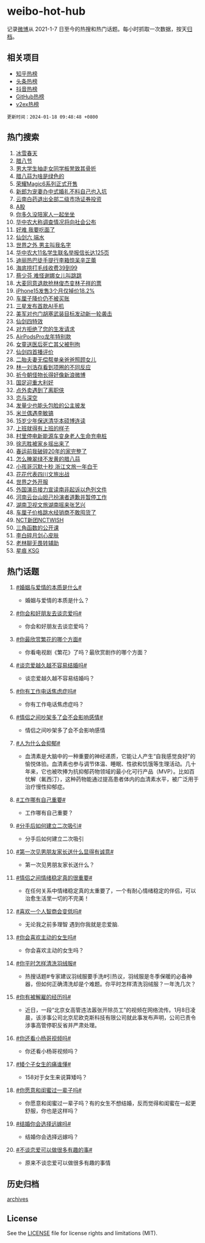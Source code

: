 # weibo-hot-hub

记录[微博](https://www.weibo.com)从 2021-1-7 日至今的热搜和热门话题。每小时抓取一次数据，按天[归档](archives)。

## 相关项目

- [知乎热榜](https://github.com/lonnyzhang423/zhihu-hot-hub)
- [头条热榜](https://github.com/lonnyzhang423/toutiao-hot-hub)
- [抖音热榜](https://github.com/lonnyzhang423/douyin-hot-hub)
- [GitHub热榜](https://github.com/lonnyzhang423/github-hot-hub)
- [v2ex热榜](https://github.com/lonnyzhang423/v2ex-hot-hub)


`更新时间：2024-01-18 09:48:48 +0800`

## 热门搜索

1. [冰雪春天](https://m.weibo.cn/search?containerid=100103type%3D1%26t%3D10%26q%3D%23%E5%86%B0%E9%9B%AA%E6%98%A5%E5%A4%A9%23&stream_entry_id=51&isnewpage=1&extparam=seat%3D1%26stream_entry_id%3D51%26c_type%3D51%26q%3D%2523%25E5%2586%25B0%25E9%259B%25AA%25E6%2598%25A5%25E5%25A4%25A9%2523%26dgr%3D0%26cate%3D10103%26filter_type%3Drealtimehot%26pos%3D0%26display_time%3D1705542527%26pre_seqid%3D1705542527051016537232)
1. [腊八节](https://m.weibo.cn/search?containerid=100103type%3D1%26t%3D10%26q%3D%23%E8%85%8A%E5%85%AB%E8%8A%82%23&stream_entry_id=31&isnewpage=1&extparam=seat%3D1%26stream_entry_id%3D31%26realpos%3D1%26flag%3D16%26dgr%3D0%26cate%3D5001%26pos%3D0%26c_type%3D31%26q%3D%2523%25E8%2585%258A%25E5%2585%25AB%25E8%258A%2582%2523%26filter_type%3Drealtimehot%26band_rank%3D1%26lcate%3D5001%26display_time%3D1705542527%26pre_seqid%3D1705542527051016537232)
1. [男大学生抽走女同学板凳致其骨折](https://m.weibo.cn/search?containerid=100103type%3D1%26t%3D10%26q%3D%23%E7%94%B7%E5%A4%A7%E5%AD%A6%E7%94%9F%E6%8A%BD%E8%B5%B0%E5%A5%B3%E5%90%8C%E5%AD%A6%E6%9D%BF%E5%87%B3%E8%87%B4%E5%85%B6%E9%AA%A8%E6%8A%98%23&stream_entry_id=31&isnewpage=1&extparam=seat%3D1%26stream_entry_id%3D31%26realpos%3D2%26flag%3D0%26dgr%3D0%26cate%3D5001%26pos%3D1%26c_type%3D31%26q%3D%2523%25E7%2594%25B7%25E5%25A4%25A7%25E5%25AD%25A6%25E7%2594%259F%25E6%258A%25BD%25E8%25B5%25B0%25E5%25A5%25B3%25E5%2590%258C%25E5%25AD%25A6%25E6%259D%25BF%25E5%2587%25B3%25E8%2587%25B4%25E5%2585%25B6%25E9%25AA%25A8%25E6%258A%2598%2523%26filter_type%3Drealtimehot%26band_rank%3D2%26lcate%3D5001%26display_time%3D1705542527%26pre_seqid%3D1705542527051016537232)
1. [腊八蒜为啥是绿色的](https://m.weibo.cn/search?containerid=100103type%3D1%26t%3D10%26q%3D%23%E8%85%8A%E5%85%AB%E8%92%9C%E4%B8%BA%E5%95%A5%E6%98%AF%E7%BB%BF%E8%89%B2%E7%9A%84%23&stream_entry_id=31&isnewpage=1&extparam=seat%3D1%26stream_entry_id%3D31%26realpos%3D3%26flag%3D0%26dgr%3D0%26cate%3D5001%26pos%3D2%26c_type%3D31%26q%3D%2523%25E8%2585%258A%25E5%2585%25AB%25E8%2592%259C%25E4%25B8%25BA%25E5%2595%25A5%25E6%2598%25AF%25E7%25BB%25BF%25E8%2589%25B2%25E7%259A%2584%2523%26filter_type%3Drealtimehot%26band_rank%3D3%26lcate%3D5001%26display_time%3D1705542527%26pre_seqid%3D1705542527051016537232)
1. [荣耀Magic6系列正式开售](https://m.weibo.cn/search?containerid=100103type%3D1%26t%3D10%26q%3D%23%E8%8D%A3%E8%80%80Magic6%E7%B3%BB%E5%88%97%E6%AD%A3%E5%BC%8F%E5%BC%80%E5%94%AE%23&stream_entry_id=31&isnewpage=1&extparam=seat%3D1%26stream_entry_id%3D31%26c_type%3D31%26q%3D%2523%25E8%258D%25A3%25E8%2580%2580Magic6%25E7%25B3%25BB%25E5%2588%2597%25E6%25AD%25A3%25E5%25BC%258F%25E5%25BC%2580%25E5%2594%25AE%2523%26dgr%3D0%26cate%3D5001%26pos%3D3%26topic_ad%3D1%26adid%3D219125%26filter_type%3Drealtimehot%26lcate%3D5001%26is_ad_pos%3D1%26band_rank%3D4%26display_time%3D1705542527%26pre_seqid%3D1705542527051016537232)
1. [新郎为宠妻办中式婚礼不料自己也入坑](https://m.weibo.cn/search?containerid=100103type%3D1%26t%3D10%26q%3D%23%E6%96%B0%E9%83%8E%E4%B8%BA%E5%AE%A0%E5%A6%BB%E5%8A%9E%E4%B8%AD%E5%BC%8F%E5%A9%9A%E7%A4%BC%E4%B8%8D%E6%96%99%E8%87%AA%E5%B7%B1%E4%B9%9F%E5%85%A5%E5%9D%91%23&stream_entry_id=31&isnewpage=1&extparam=seat%3D1%26stream_entry_id%3D31%26realpos%3D4%26flag%3D32768%26dgr%3D0%26cate%3D5001%26pos%3D4%26c_type%3D31%26q%3D%2523%25E6%2596%25B0%25E9%2583%258E%25E4%25B8%25BA%25E5%25AE%25A0%25E5%25A6%25BB%25E5%258A%259E%25E4%25B8%25AD%25E5%25BC%258F%25E5%25A9%259A%25E7%25A4%25BC%25E4%25B8%258D%25E6%2596%2599%25E8%2587%25AA%25E5%25B7%25B1%25E4%25B9%259F%25E5%2585%25A5%25E5%259D%2591%2523%26filter_type%3Drealtimehot%26band_rank%3D4%26lcate%3D5001%26display_time%3D1705542527%26pre_seqid%3D1705542527051016537232)
1. [云南白药退出全部二级市场证券投资](https://m.weibo.cn/search?containerid=100103type%3D1%26t%3D10%26q%3D%23%E4%BA%91%E5%8D%97%E7%99%BD%E8%8D%AF%E9%80%80%E5%87%BA%E5%85%A8%E9%83%A8%E4%BA%8C%E7%BA%A7%E5%B8%82%E5%9C%BA%E8%AF%81%E5%88%B8%E6%8A%95%E8%B5%84%23&stream_entry_id=31&isnewpage=1&extparam=seat%3D1%26stream_entry_id%3D31%26realpos%3D5%26flag%3D2%26dgr%3D0%26cate%3D5001%26pos%3D5%26c_type%3D31%26q%3D%2523%25E4%25BA%2591%25E5%258D%2597%25E7%2599%25BD%25E8%258D%25AF%25E9%2580%2580%25E5%2587%25BA%25E5%2585%25A8%25E9%2583%25A8%25E4%25BA%258C%25E7%25BA%25A7%25E5%25B8%2582%25E5%259C%25BA%25E8%25AF%2581%25E5%2588%25B8%25E6%258A%2595%25E8%25B5%2584%2523%26filter_type%3Drealtimehot%26band_rank%3D5%26lcate%3D5001%26display_time%3D1705542527%26pre_seqid%3D1705542527051016537232)
1. [A股](https://m.weibo.cn/search?containerid=100103type%3D1%26t%3D10%26q%3DA%E8%82%A1&stream_entry_id=31&isnewpage=1&extparam=seat%3D1%26stream_entry_id%3D31%26realpos%3D6%26flag%3D1%26dgr%3D0%26cate%3D5001%26pos%3D6%26c_type%3D31%26q%3DA%25E8%2582%25A1%26filter_type%3Drealtimehot%26band_rank%3D6%26lcate%3D5001%26display_time%3D1705542527%26pre_seqid%3D1705542527051016537232)
1. [你多久没陪家人一起坐坐](https://m.weibo.cn/search?containerid=100103type%3D1%26t%3D10%26q%3D%23%E4%BD%A0%E5%A4%9A%E4%B9%85%E6%B2%A1%E9%99%AA%E5%AE%B6%E4%BA%BA%E4%B8%80%E8%B5%B7%E5%9D%90%E5%9D%90%23&stream_entry_id=31&isnewpage=1&extparam=seat%3D1%26stream_entry_id%3D31%26c_type%3D31%26q%3D%2523%25E4%25BD%25A0%25E5%25A4%259A%25E4%25B9%2585%25E6%25B2%25A1%25E9%2599%25AA%25E5%25AE%25B6%25E4%25BA%25BA%25E4%25B8%2580%25E8%25B5%25B7%25E5%259D%2590%25E5%259D%2590%2523%26dgr%3D0%26cate%3D5001%26pos%3D7%26topic_ad%3D1%26adid%3D219196%26filter_type%3Drealtimehot%26lcate%3D5001%26is_ad_pos%3D1%26band_rank%3D7%26display_time%3D1705542527%26pre_seqid%3D1705542527051016537232)
1. [华中农大称调查情况将向社会公布](https://m.weibo.cn/search?containerid=100103type%3D1%26t%3D10%26q%3D%23%E5%8D%8E%E4%B8%AD%E5%86%9C%E5%A4%A7%E7%A7%B0%E8%B0%83%E6%9F%A5%E6%83%85%E5%86%B5%E5%B0%86%E5%90%91%E7%A4%BE%E4%BC%9A%E5%85%AC%E5%B8%83%23&stream_entry_id=31&isnewpage=1&extparam=seat%3D1%26stream_entry_id%3D31%26realpos%3D7%26flag%3D1%26dgr%3D0%26cate%3D5001%26pos%3D8%26c_type%3D31%26q%3D%2523%25E5%258D%258E%25E4%25B8%25AD%25E5%2586%259C%25E5%25A4%25A7%25E7%25A7%25B0%25E8%25B0%2583%25E6%259F%25A5%25E6%2583%2585%25E5%2586%25B5%25E5%25B0%2586%25E5%2590%2591%25E7%25A4%25BE%25E4%25BC%259A%25E5%2585%25AC%25E5%25B8%2583%2523%26filter_type%3Drealtimehot%26band_rank%3D7%26lcate%3D5001%26display_time%3D1705542527%26pre_seqid%3D1705542527051016537232)
1. [好难 我要吃面了](https://m.weibo.cn/search?containerid=100103type%3D1%26t%3D10%26q%3D%E5%A5%BD%E9%9A%BE+%E6%88%91%E8%A6%81%E5%90%83%E9%9D%A2%E4%BA%86&stream_entry_id=31&isnewpage=1&extparam=seat%3D1%26stream_entry_id%3D31%26realpos%3D8%26flag%3D0%26dgr%3D0%26cate%3D5001%26pos%3D9%26c_type%3D31%26q%3D%25E5%25A5%25BD%25E9%259A%25BE%2520%25E6%2588%2591%25E8%25A6%2581%25E5%2590%2583%25E9%259D%25A2%25E4%25BA%2586%26filter_type%3Drealtimehot%26band_rank%3D8%26lcate%3D5001%26display_time%3D1705542527%26pre_seqid%3D1705542527051016537232)
1. [仙剑六 端水](https://m.weibo.cn/search?containerid=100103type%3D1%26t%3D10%26q%3D%E4%BB%99%E5%89%91%E5%85%AD+%E7%AB%AF%E6%B0%B4&stream_entry_id=31&isnewpage=1&extparam=seat%3D1%26stream_entry_id%3D31%26realpos%3D9%26flag%3D1%26dgr%3D0%26cate%3D5001%26pos%3D10%26c_type%3D31%26q%3D%25E4%25BB%2599%25E5%2589%2591%25E5%2585%25AD%2520%25E7%25AB%25AF%25E6%25B0%25B4%26filter_type%3Drealtimehot%26band_rank%3D9%26lcate%3D5001%26display_time%3D1705542527%26pre_seqid%3D1705542527051016537232)
1. [世界之外 男主叫我名字](https://m.weibo.cn/search?containerid=100103type%3D1%26t%3D10%26q%3D%E4%B8%96%E7%95%8C%E4%B9%8B%E5%A4%96+%E7%94%B7%E4%B8%BB%E5%8F%AB%E6%88%91%E5%90%8D%E5%AD%97&stream_entry_id=31&isnewpage=1&extparam=seat%3D1%26stream_entry_id%3D31%26realpos%3D10%26flag%3D1%26dgr%3D0%26cate%3D5001%26pos%3D11%26c_type%3D31%26q%3D%25E4%25B8%2596%25E7%2595%258C%25E4%25B9%258B%25E5%25A4%2596%2520%25E7%2594%25B7%25E4%25B8%25BB%25E5%258F%25AB%25E6%2588%2591%25E5%2590%258D%25E5%25AD%2597%26filter_type%3Drealtimehot%26band_rank%3D10%26lcate%3D5001%26display_time%3D1705542527%26pre_seqid%3D1705542527051016537232)
1. [华中农大11名学生联名举报信长达125页](https://m.weibo.cn/search?containerid=100103type%3D1%26t%3D10%26q%3D%23%E5%8D%8E%E4%B8%AD%E5%86%9C%E5%A4%A711%E5%90%8D%E5%AD%A6%E7%94%9F%E8%81%94%E5%90%8D%E4%B8%BE%E6%8A%A5%E4%BF%A1%E9%95%BF%E8%BE%BE125%E9%A1%B5%23&stream_entry_id=31&isnewpage=1&extparam=seat%3D1%26stream_entry_id%3D31%26realpos%3D11%26flag%3D0%26dgr%3D0%26cate%3D5001%26pos%3D12%26c_type%3D31%26q%3D%2523%25E5%258D%258E%25E4%25B8%25AD%25E5%2586%259C%25E5%25A4%25A711%25E5%2590%258D%25E5%25AD%25A6%25E7%2594%259F%25E8%2581%2594%25E5%2590%258D%25E4%25B8%25BE%25E6%258A%25A5%25E4%25BF%25A1%25E9%2595%25BF%25E8%25BE%25BE125%25E9%25A1%25B5%2523%26filter_type%3Drealtimehot%26band_rank%3D11%26lcate%3D5001%26display_time%3D1705542527%26pre_seqid%3D1705542527051016537232)
1. [迪丽热巴徒手提行李箱惊呆辛芷蕾](https://m.weibo.cn/search?containerid=100103type%3D1%26t%3D10%26q%3D%E8%BF%AA%E4%B8%BD%E7%83%AD%E5%B7%B4%E5%BE%92%E6%89%8B%E6%8F%90%E8%A1%8C%E6%9D%8E%E7%AE%B1%E6%83%8A%E5%91%86%E8%BE%9B%E8%8A%B7%E8%95%BE&stream_entry_id=31&isnewpage=1&extparam=seat%3D1%26stream_entry_id%3D31%26realpos%3D12%26flag%3D1%26dgr%3D0%26cate%3D5001%26pos%3D13%26c_type%3D31%26q%3D%25E8%25BF%25AA%25E4%25B8%25BD%25E7%2583%25AD%25E5%25B7%25B4%25E5%25BE%2592%25E6%2589%258B%25E6%258F%2590%25E8%25A1%258C%25E6%259D%258E%25E7%25AE%25B1%25E6%2583%258A%25E5%2591%2586%25E8%25BE%259B%25E8%258A%25B7%25E8%2595%25BE%26filter_type%3Drealtimehot%26band_rank%3D12%26lcate%3D5001%26display_time%3D1705542527%26pre_seqid%3D1705542527051016537232)
1. [海底捞打毛线收费39到99](https://m.weibo.cn/search?containerid=100103type%3D1%26t%3D10%26q%3D%23%E6%B5%B7%E5%BA%95%E6%8D%9E%E6%89%93%E6%AF%9B%E7%BA%BF%E6%94%B6%E8%B4%B939%E5%88%B099%23&stream_entry_id=31&isnewpage=1&extparam=seat%3D1%26stream_entry_id%3D31%26realpos%3D13%26flag%3D0%26dgr%3D0%26cate%3D5001%26pos%3D14%26c_type%3D31%26q%3D%2523%25E6%25B5%25B7%25E5%25BA%2595%25E6%258D%259E%25E6%2589%2593%25E6%25AF%259B%25E7%25BA%25BF%25E6%2594%25B6%25E8%25B4%25B939%25E5%2588%25B099%2523%26filter_type%3Drealtimehot%26band_rank%3D13%26lcate%3D5001%26display_time%3D1705542527%26pre_seqid%3D1705542527051016537232)
1. [蔡少芬 难怪谢娜女儿叫跳跳](https://m.weibo.cn/search?containerid=100103type%3D1%26t%3D10%26q%3D%E8%94%A1%E5%B0%91%E8%8A%AC+%E9%9A%BE%E6%80%AA%E8%B0%A2%E5%A8%9C%E5%A5%B3%E5%84%BF%E5%8F%AB%E8%B7%B3%E8%B7%B3&stream_entry_id=31&isnewpage=1&extparam=seat%3D1%26stream_entry_id%3D31%26realpos%3D14%26flag%3D2%26dgr%3D0%26cate%3D5001%26pos%3D15%26c_type%3D31%26q%3D%25E8%2594%25A1%25E5%25B0%2591%25E8%258A%25AC%2520%25E9%259A%25BE%25E6%2580%25AA%25E8%25B0%25A2%25E5%25A8%259C%25E5%25A5%25B3%25E5%2584%25BF%25E5%258F%25AB%25E8%25B7%25B3%25E8%25B7%25B3%26filter_type%3Drealtimehot%26band_rank%3D14%26lcate%3D5001%26display_time%3D1705542527%26pre_seqid%3D1705542527051016537232)
1. [大麦同意退款抢林俊杰变林子祥的票](https://m.weibo.cn/search?containerid=100103type%3D1%26t%3D10%26q%3D%23%E5%A4%A7%E9%BA%A6%E5%90%8C%E6%84%8F%E9%80%80%E6%AC%BE%E6%8A%A2%E6%9E%97%E4%BF%8A%E6%9D%B0%E5%8F%98%E6%9E%97%E5%AD%90%E7%A5%A5%E7%9A%84%E7%A5%A8%23&stream_entry_id=31&isnewpage=1&extparam=seat%3D1%26stream_entry_id%3D31%26realpos%3D15%26flag%3D0%26dgr%3D0%26cate%3D5001%26pos%3D16%26c_type%3D31%26q%3D%2523%25E5%25A4%25A7%25E9%25BA%25A6%25E5%2590%258C%25E6%2584%258F%25E9%2580%2580%25E6%25AC%25BE%25E6%258A%25A2%25E6%259E%2597%25E4%25BF%258A%25E6%259D%25B0%25E5%258F%2598%25E6%259E%2597%25E5%25AD%2590%25E7%25A5%25A5%25E7%259A%2584%25E7%25A5%25A8%2523%26filter_type%3Drealtimehot%26band_rank%3D15%26lcate%3D5001%26display_time%3D1705542527%26pre_seqid%3D1705542527051016537232)
1. [iPhone15发售3个月仅掉价18.2%](https://m.weibo.cn/search?containerid=100103type%3D1%26t%3D10%26q%3D%23iPhone15%E5%8F%91%E5%94%AE3%E4%B8%AA%E6%9C%88%E4%BB%85%E6%8E%89%E4%BB%B718.2%25%23&stream_entry_id=31&isnewpage=1&extparam=seat%3D1%26stream_entry_id%3D31%26realpos%3D16%26flag%3D0%26dgr%3D0%26cate%3D5001%26pos%3D17%26c_type%3D31%26q%3D%2523iPhone15%25E5%258F%2591%25E5%2594%25AE3%25E4%25B8%25AA%25E6%259C%2588%25E4%25BB%2585%25E6%258E%2589%25E4%25BB%25B718.2%2525%2523%26filter_type%3Drealtimehot%26band_rank%3D16%26lcate%3D5001%26display_time%3D1705542527%26pre_seqid%3D1705542527051016537232)
1. [车厘子降价仍不被买账](https://m.weibo.cn/search?containerid=100103type%3D1%26t%3D10%26q%3D%23%E8%BD%A6%E5%8E%98%E5%AD%90%E9%99%8D%E4%BB%B7%E4%BB%8D%E4%B8%8D%E8%A2%AB%E4%B9%B0%E8%B4%A6%23&stream_entry_id=31&isnewpage=1&extparam=seat%3D1%26stream_entry_id%3D31%26realpos%3D17%26flag%3D0%26dgr%3D0%26cate%3D5001%26pos%3D18%26c_type%3D31%26q%3D%2523%25E8%25BD%25A6%25E5%258E%2598%25E5%25AD%2590%25E9%2599%258D%25E4%25BB%25B7%25E4%25BB%258D%25E4%25B8%258D%25E8%25A2%25AB%25E4%25B9%25B0%25E8%25B4%25A6%2523%26filter_type%3Drealtimehot%26band_rank%3D17%26lcate%3D5001%26display_time%3D1705542527%26pre_seqid%3D1705542527051016537232)
1. [三星发布首款AI手机](https://m.weibo.cn/search?containerid=100103type%3D1%26t%3D10%26q%3D%23%E4%B8%89%E6%98%9F%E5%8F%91%E5%B8%83%E9%A6%96%E6%AC%BEAI%E6%89%8B%E6%9C%BA%23&stream_entry_id=31&isnewpage=1&extparam=seat%3D1%26stream_entry_id%3D31%26realpos%3D18%26flag%3D0%26dgr%3D0%26cate%3D5001%26pos%3D19%26q%3D%2523%25E4%25B8%2589%25E6%2598%259F%25E5%258F%2591%25E5%25B8%2583%25E9%25A6%2596%25E6%25AC%25BEAI%25E6%2589%258B%25E6%259C%25BA%2523%26filter_type%3Drealtimehot%26band_rank%3D18%26adid%3D219163%26lcate%3D5001%26c_type%3D31%26display_time%3D1705542527%26pre_seqid%3D1705542527051016537232)
1. [美军对也门胡塞武装目标发动新一轮袭击](https://m.weibo.cn/search?containerid=100103type%3D1%26t%3D10%26q%3D%23%E7%BE%8E%E5%86%9B%E5%AF%B9%E4%B9%9F%E9%97%A8%E8%83%A1%E5%A1%9E%E6%AD%A6%E8%A3%85%E7%9B%AE%E6%A0%87%E5%8F%91%E5%8A%A8%E6%96%B0%E4%B8%80%E8%BD%AE%E8%A2%AD%E5%87%BB%23&stream_entry_id=31&isnewpage=1&extparam=seat%3D1%26stream_entry_id%3D31%26realpos%3D19%26flag%3D1%26dgr%3D0%26cate%3D5001%26pos%3D20%26c_type%3D31%26q%3D%2523%25E7%25BE%258E%25E5%2586%259B%25E5%25AF%25B9%25E4%25B9%259F%25E9%2597%25A8%25E8%2583%25A1%25E5%25A1%259E%25E6%25AD%25A6%25E8%25A3%2585%25E7%259B%25AE%25E6%25A0%2587%25E5%258F%2591%25E5%258A%25A8%25E6%2596%25B0%25E4%25B8%2580%25E8%25BD%25AE%25E8%25A2%25AD%25E5%2587%25BB%2523%26filter_type%3Drealtimehot%26band_rank%3D19%26lcate%3D5001%26display_time%3D1705542527%26pre_seqid%3D1705542527051016537232)
1. [仙剑四特效](https://m.weibo.cn/search?containerid=100103type%3D1%26t%3D10%26q%3D%23%E4%BB%99%E5%89%91%E5%9B%9B%E7%89%B9%E6%95%88%23&stream_entry_id=31&isnewpage=1&extparam=seat%3D1%26stream_entry_id%3D31%26realpos%3D20%26flag%3D1%26dgr%3D0%26cate%3D5001%26pos%3D21%26c_type%3D31%26q%3D%2523%25E4%25BB%2599%25E5%2589%2591%25E5%259B%259B%25E7%2589%25B9%25E6%2595%2588%2523%26filter_type%3Drealtimehot%26band_rank%3D20%26lcate%3D5001%26display_time%3D1705542527%26pre_seqid%3D1705542527051016537232)
1. [对方拒绝了您的生发请求](https://m.weibo.cn/search?containerid=100103type%3D1%26t%3D10%26q%3D%23%E5%AF%B9%E6%96%B9%E6%8B%92%E7%BB%9D%E4%BA%86%E6%82%A8%E7%9A%84%E7%94%9F%E5%8F%91%E8%AF%B7%E6%B1%82%23&stream_entry_id=31&isnewpage=1&extparam=seat%3D1%26stream_entry_id%3D31%26realpos%3D21%26flag%3D1%26dgr%3D0%26cate%3D5001%26pos%3D22%26c_type%3D31%26q%3D%2523%25E5%25AF%25B9%25E6%2596%25B9%25E6%258B%2592%25E7%25BB%259D%25E4%25BA%2586%25E6%2582%25A8%25E7%259A%2584%25E7%2594%259F%25E5%258F%2591%25E8%25AF%25B7%25E6%25B1%2582%2523%26filter_type%3Drealtimehot%26band_rank%3D21%26lcate%3D5001%26display_time%3D1705542527%26pre_seqid%3D1705542527051016537232)
1. [AirPodsPro龙年特别款](https://m.weibo.cn/search?containerid=100103type%3D1%26t%3D10%26q%3D%23AirPodsPro%E9%BE%99%E5%B9%B4%E7%89%B9%E5%88%AB%E6%AC%BE%23&stream_entry_id=31&isnewpage=1&extparam=seat%3D1%26stream_entry_id%3D31%26realpos%3D22%26flag%3D1%26dgr%3D0%26cate%3D5001%26pos%3D23%26c_type%3D31%26q%3D%2523AirPodsPro%25E9%25BE%2599%25E5%25B9%25B4%25E7%2589%25B9%25E5%2588%25AB%25E6%25AC%25BE%2523%26filter_type%3Drealtimehot%26band_rank%3D22%26lcate%3D5001%26display_time%3D1705542527%26pre_seqid%3D1705542527051016537232)
1. [女童送医后死亡其父被刑拘](https://m.weibo.cn/search?containerid=100103type%3D1%26t%3D10%26q%3D%23%E5%A5%B3%E7%AB%A5%E9%80%81%E5%8C%BB%E5%90%8E%E6%AD%BB%E4%BA%A1%E5%85%B6%E7%88%B6%E8%A2%AB%E5%88%91%E6%8B%98%23&stream_entry_id=31&isnewpage=1&extparam=seat%3D1%26stream_entry_id%3D31%26realpos%3D23%26flag%3D0%26dgr%3D0%26cate%3D5001%26pos%3D24%26c_type%3D31%26q%3D%2523%25E5%25A5%25B3%25E7%25AB%25A5%25E9%2580%2581%25E5%258C%25BB%25E5%2590%258E%25E6%25AD%25BB%25E4%25BA%25A1%25E5%2585%25B6%25E7%2588%25B6%25E8%25A2%25AB%25E5%2588%2591%25E6%258B%2598%2523%26filter_type%3Drealtimehot%26band_rank%3D23%26lcate%3D5001%26display_time%3D1705542527%26pre_seqid%3D1705542527051016537232)
1. [仙剑四首播评价](https://m.weibo.cn/search?containerid=100103type%3D1%26t%3D10%26q%3D%E4%BB%99%E5%89%91%E5%9B%9B%E9%A6%96%E6%92%AD%E8%AF%84%E4%BB%B7&stream_entry_id=31&isnewpage=1&extparam=seat%3D1%26stream_entry_id%3D31%26realpos%3D24%26flag%3D0%26dgr%3D0%26cate%3D5001%26pos%3D25%26c_type%3D31%26q%3D%25E4%25BB%2599%25E5%2589%2591%25E5%259B%259B%25E9%25A6%2596%25E6%2592%25AD%25E8%25AF%2584%25E4%25BB%25B7%26filter_type%3Drealtimehot%26band_rank%3D24%26lcate%3D5001%26display_time%3D1705542527%26pre_seqid%3D1705542527051016537232)
1. [二胎夫妻无偿帮单亲爸爸照顾女儿](https://m.weibo.cn/search?containerid=100103type%3D1%26t%3D10%26q%3D%23%E4%BA%8C%E8%83%8E%E5%A4%AB%E5%A6%BB%E6%97%A0%E5%81%BF%E5%B8%AE%E5%8D%95%E4%BA%B2%E7%88%B8%E7%88%B8%E7%85%A7%E9%A1%BE%E5%A5%B3%E5%84%BF%23&stream_entry_id=31&isnewpage=1&extparam=seat%3D1%26stream_entry_id%3D31%26realpos%3D25%26flag%3D32768%26dgr%3D0%26cate%3D5001%26pos%3D26%26c_type%3D31%26q%3D%2523%25E4%25BA%258C%25E8%2583%258E%25E5%25A4%25AB%25E5%25A6%25BB%25E6%2597%25A0%25E5%2581%25BF%25E5%25B8%25AE%25E5%258D%2595%25E4%25BA%25B2%25E7%2588%25B8%25E7%2588%25B8%25E7%2585%25A7%25E9%25A1%25BE%25E5%25A5%25B3%25E5%2584%25BF%2523%26filter_type%3Drealtimehot%26band_rank%3D25%26lcate%3D5001%26display_time%3D1705542527%26pre_seqid%3D1705542527051016537232)
1. [林一刘浩存看到项圈的不同反应](https://m.weibo.cn/search?containerid=100103type%3D1%26t%3D10%26q%3D%E6%9E%97%E4%B8%80%E5%88%98%E6%B5%A9%E5%AD%98%E7%9C%8B%E5%88%B0%E9%A1%B9%E5%9C%88%E7%9A%84%E4%B8%8D%E5%90%8C%E5%8F%8D%E5%BA%94&stream_entry_id=31&isnewpage=1&extparam=seat%3D1%26stream_entry_id%3D31%26realpos%3D26%26flag%3D1%26dgr%3D0%26cate%3D5001%26pos%3D27%26c_type%3D31%26q%3D%25E6%259E%2597%25E4%25B8%2580%25E5%2588%2598%25E6%25B5%25A9%25E5%25AD%2598%25E7%259C%258B%25E5%2588%25B0%25E9%25A1%25B9%25E5%259C%2588%25E7%259A%2584%25E4%25B8%258D%25E5%2590%258C%25E5%258F%258D%25E5%25BA%2594%26filter_type%3Drealtimehot%26band_rank%3D26%26lcate%3D5001%26display_time%3D1705542527%26pre_seqid%3D1705542527051016537232)
1. [祈今朝怪物长得好像新浪微博](https://m.weibo.cn/search?containerid=100103type%3D1%26t%3D10%26q%3D%E7%A5%88%E4%BB%8A%E6%9C%9D%E6%80%AA%E7%89%A9%E9%95%BF%E5%BE%97%E5%A5%BD%E5%83%8F%E6%96%B0%E6%B5%AA%E5%BE%AE%E5%8D%9A&stream_entry_id=31&isnewpage=1&extparam=seat%3D1%26stream_entry_id%3D31%26realpos%3D27%26flag%3D1%26dgr%3D0%26cate%3D5001%26pos%3D28%26c_type%3D31%26q%3D%25E7%25A5%2588%25E4%25BB%258A%25E6%259C%259D%25E6%2580%25AA%25E7%2589%25A9%25E9%2595%25BF%25E5%25BE%2597%25E5%25A5%25BD%25E5%2583%258F%25E6%2596%25B0%25E6%25B5%25AA%25E5%25BE%25AE%25E5%258D%259A%26filter_type%3Drealtimehot%26band_rank%3D27%26lcate%3D5001%26display_time%3D1705542527%26pre_seqid%3D1705542527051016537232)
1. [国足迎重大利好](https://m.weibo.cn/search?containerid=100103type%3D1%26t%3D10%26q%3D%23%E5%9B%BD%E8%B6%B3%E8%BF%8E%E9%87%8D%E5%A4%A7%E5%88%A9%E5%A5%BD%23&stream_entry_id=31&isnewpage=1&extparam=seat%3D1%26stream_entry_id%3D31%26realpos%3D28%26flag%3D1%26dgr%3D0%26cate%3D5001%26pos%3D29%26c_type%3D31%26q%3D%2523%25E5%259B%25BD%25E8%25B6%25B3%25E8%25BF%258E%25E9%2587%258D%25E5%25A4%25A7%25E5%2588%25A9%25E5%25A5%25BD%2523%26filter_type%3Drealtimehot%26band_rank%3D28%26lcate%3D5001%26display_time%3D1705542527%26pre_seqid%3D1705542527051016537232)
1. [点外卖遇到了离职侠](https://m.weibo.cn/search?containerid=100103type%3D1%26t%3D10%26q%3D%E7%82%B9%E5%A4%96%E5%8D%96%E9%81%87%E5%88%B0%E4%BA%86%E7%A6%BB%E8%81%8C%E4%BE%A0&stream_entry_id=31&isnewpage=1&extparam=seat%3D1%26stream_entry_id%3D31%26realpos%3D29%26flag%3D1%26dgr%3D0%26cate%3D5001%26pos%3D30%26c_type%3D31%26q%3D%25E7%2582%25B9%25E5%25A4%2596%25E5%258D%2596%25E9%2581%2587%25E5%2588%25B0%25E4%25BA%2586%25E7%25A6%25BB%25E8%2581%258C%25E4%25BE%25A0%26filter_type%3Drealtimehot%26band_rank%3D29%26lcate%3D5001%26display_time%3D1705542527%26pre_seqid%3D1705542527051016537232)
1. [恋与深空](https://m.weibo.cn/search?containerid=100103type%3D1%26t%3D10%26q%3D%E6%81%8B%E4%B8%8E%E6%B7%B1%E7%A9%BA&stream_entry_id=31&isnewpage=1&extparam=seat%3D1%26stream_entry_id%3D31%26realpos%3D30%26flag%3D0%26dgr%3D0%26cate%3D5001%26pos%3D31%26c_type%3D31%26q%3D%25E6%2581%258B%25E4%25B8%258E%25E6%25B7%25B1%25E7%25A9%25BA%26filter_type%3Drealtimehot%26band_rank%3D30%26lcate%3D5001%26display_time%3D1705542527%26pre_seqid%3D1705542527051016537232)
1. [发量少也能头包脸的公主披发](https://m.weibo.cn/search?containerid=100103type%3D1%26t%3D10%26q%3D%E5%8F%91%E9%87%8F%E5%B0%91%E4%B9%9F%E8%83%BD%E5%A4%B4%E5%8C%85%E8%84%B8%E7%9A%84%E5%85%AC%E4%B8%BB%E6%8A%AB%E5%8F%91&stream_entry_id=31&isnewpage=1&extparam=seat%3D1%26stream_entry_id%3D31%26realpos%3D31%26flag%3D1%26dgr%3D0%26cate%3D5001%26pos%3D32%26c_type%3D31%26q%3D%25E5%258F%2591%25E9%2587%258F%25E5%25B0%2591%25E4%25B9%259F%25E8%2583%25BD%25E5%25A4%25B4%25E5%258C%2585%25E8%2584%25B8%25E7%259A%2584%25E5%2585%25AC%25E4%25B8%25BB%25E6%258A%25AB%25E5%258F%2591%26filter_type%3Drealtimehot%26band_rank%3D31%26lcate%3D5001%26display_time%3D1705542527%26pre_seqid%3D1705542527051016537232)
1. [米兰偶遇李敏镐](https://m.weibo.cn/search?containerid=100103type%3D1%26t%3D10%26q%3D%23%E7%B1%B3%E5%85%B0%E5%81%B6%E9%81%87%E6%9D%8E%E6%95%8F%E9%95%90%23&stream_entry_id=31&isnewpage=1&extparam=seat%3D1%26stream_entry_id%3D31%26realpos%3D32%26flag%3D1%26dgr%3D0%26cate%3D5001%26pos%3D33%26c_type%3D31%26q%3D%2523%25E7%25B1%25B3%25E5%2585%25B0%25E5%2581%25B6%25E9%2581%2587%25E6%259D%258E%25E6%2595%258F%25E9%2595%2590%2523%26filter_type%3Drealtimehot%26band_rank%3D32%26lcate%3D5001%26display_time%3D1705542527%26pre_seqid%3D1705542527051016537232)
1. [15岁少年保送清华本硕博连读](https://m.weibo.cn/search?containerid=100103type%3D1%26t%3D10%26q%3D%2315%E5%B2%81%E5%B0%91%E5%B9%B4%E4%BF%9D%E9%80%81%E6%B8%85%E5%8D%8E%E6%9C%AC%E7%A1%95%E5%8D%9A%E8%BF%9E%E8%AF%BB%23&stream_entry_id=31&isnewpage=1&extparam=seat%3D1%26stream_entry_id%3D31%26realpos%3D33%26flag%3D1%26dgr%3D0%26cate%3D5001%26pos%3D34%26c_type%3D31%26q%3D%252315%25E5%25B2%2581%25E5%25B0%2591%25E5%25B9%25B4%25E4%25BF%259D%25E9%2580%2581%25E6%25B8%2585%25E5%258D%258E%25E6%259C%25AC%25E7%25A1%2595%25E5%258D%259A%25E8%25BF%259E%25E8%25AF%25BB%2523%26filter_type%3Drealtimehot%26band_rank%3D33%26lcate%3D5001%26display_time%3D1705542527%26pre_seqid%3D1705542527051016537232)
1. [上班就得有上班的样子](https://m.weibo.cn/search?containerid=100103type%3D1%26t%3D10%26q%3D%E4%B8%8A%E7%8F%AD%E5%B0%B1%E5%BE%97%E6%9C%89%E4%B8%8A%E7%8F%AD%E7%9A%84%E6%A0%B7%E5%AD%90&stream_entry_id=31&isnewpage=1&extparam=seat%3D1%26stream_entry_id%3D31%26realpos%3D34%26flag%3D1%26dgr%3D0%26cate%3D5001%26pos%3D35%26c_type%3D31%26q%3D%25E4%25B8%258A%25E7%258F%25AD%25E5%25B0%25B1%25E5%25BE%2597%25E6%259C%2589%25E4%25B8%258A%25E7%258F%25AD%25E7%259A%2584%25E6%25A0%25B7%25E5%25AD%2590%26filter_type%3Drealtimehot%26band_rank%3D34%26lcate%3D5001%26display_time%3D1705542527%26pre_seqid%3D1705542527051016537232)
1. [村里停电新能源车变身老人生命充电桩](https://m.weibo.cn/search?containerid=100103type%3D1%26t%3D10%26q%3D%23%E6%9D%91%E9%87%8C%E5%81%9C%E7%94%B5%E6%96%B0%E8%83%BD%E6%BA%90%E8%BD%A6%E5%8F%98%E8%BA%AB%E8%80%81%E4%BA%BA%E7%94%9F%E5%91%BD%E5%85%85%E7%94%B5%E6%A1%A9%23&stream_entry_id=31&isnewpage=1&extparam=seat%3D1%26stream_entry_id%3D31%26realpos%3D35%26flag%3D32768%26dgr%3D0%26cate%3D5001%26pos%3D36%26c_type%3D31%26q%3D%2523%25E6%259D%2591%25E9%2587%258C%25E5%2581%259C%25E7%2594%25B5%25E6%2596%25B0%25E8%2583%25BD%25E6%25BA%2590%25E8%25BD%25A6%25E5%258F%2598%25E8%25BA%25AB%25E8%2580%2581%25E4%25BA%25BA%25E7%2594%259F%25E5%2591%25BD%25E5%2585%2585%25E7%2594%25B5%25E6%25A1%25A9%2523%26filter_type%3Drealtimehot%26band_rank%3D35%26lcate%3D5001%26display_time%3D1705542527%26pre_seqid%3D1705542527051016537232)
1. [徐志胜被家乡摇出来了](https://m.weibo.cn/search?containerid=100103type%3D1%26t%3D10%26q%3D%23%E5%BE%90%E5%BF%97%E8%83%9C%E8%A2%AB%E5%AE%B6%E4%B9%A1%E6%91%87%E5%87%BA%E6%9D%A5%E4%BA%86%23&stream_entry_id=31&isnewpage=1&extparam=seat%3D1%26stream_entry_id%3D31%26realpos%3D36%26flag%3D32768%26dgr%3D0%26cate%3D5001%26pos%3D37%26c_type%3D31%26q%3D%2523%25E5%25BE%2590%25E5%25BF%2597%25E8%2583%259C%25E8%25A2%25AB%25E5%25AE%25B6%25E4%25B9%25A1%25E6%2591%2587%25E5%2587%25BA%25E6%259D%25A5%25E4%25BA%2586%2523%26filter_type%3Drealtimehot%26band_rank%3D36%26lcate%3D5001%26display_time%3D1705542527%26pre_seqid%3D1705542527051016537232)
1. [春运前我破碎20年的家完整了](https://m.weibo.cn/search?containerid=100103type%3D1%26t%3D10%26q%3D%23%E6%98%A5%E8%BF%90%E5%89%8D%E6%88%91%E7%A0%B4%E7%A2%8E20%E5%B9%B4%E7%9A%84%E5%AE%B6%E5%AE%8C%E6%95%B4%E4%BA%86%23&stream_entry_id=31&isnewpage=1&extparam=seat%3D1%26stream_entry_id%3D31%26realpos%3D37%26flag%3D32768%26dgr%3D0%26cate%3D5001%26pos%3D38%26c_type%3D31%26q%3D%2523%25E6%2598%25A5%25E8%25BF%2590%25E5%2589%258D%25E6%2588%2591%25E7%25A0%25B4%25E7%25A2%258E20%25E5%25B9%25B4%25E7%259A%2584%25E5%25AE%25B6%25E5%25AE%258C%25E6%2595%25B4%25E4%25BA%2586%2523%26filter_type%3Drealtimehot%26band_rank%3D37%26lcate%3D5001%26display_time%3D1705542527%26pre_seqid%3D1705542527051016537232)
1. [怎么腌翠绿不发黄的腊八蒜](https://m.weibo.cn/search?containerid=100103type%3D1%26t%3D10%26q%3D%23%E6%80%8E%E4%B9%88%E8%85%8C%E7%BF%A0%E7%BB%BF%E4%B8%8D%E5%8F%91%E9%BB%84%E7%9A%84%E8%85%8A%E5%85%AB%E8%92%9C%23&stream_entry_id=31&isnewpage=1&extparam=seat%3D1%26stream_entry_id%3D31%26realpos%3D38%26flag%3D1%26dgr%3D0%26cate%3D5001%26pos%3D39%26c_type%3D31%26q%3D%2523%25E6%2580%258E%25E4%25B9%2588%25E8%2585%258C%25E7%25BF%25A0%25E7%25BB%25BF%25E4%25B8%258D%25E5%258F%2591%25E9%25BB%2584%25E7%259A%2584%25E8%2585%258A%25E5%2585%25AB%25E8%2592%259C%2523%26filter_type%3Drealtimehot%26band_rank%3D38%26lcate%3D5001%26display_time%3D1705542527%26pre_seqid%3D1705542527051016537232)
1. [小孩哥沉默十秒 浙江文旅一年白干](https://m.weibo.cn/search?containerid=100103type%3D1%26t%3D10%26q%3D%E5%B0%8F%E5%AD%A9%E5%93%A5%E6%B2%89%E9%BB%98%E5%8D%81%E7%A7%92+%E6%B5%99%E6%B1%9F%E6%96%87%E6%97%85%E4%B8%80%E5%B9%B4%E7%99%BD%E5%B9%B2&stream_entry_id=31&isnewpage=1&extparam=seat%3D1%26stream_entry_id%3D31%26realpos%3D39%26flag%3D0%26dgr%3D0%26cate%3D5001%26pos%3D40%26c_type%3D31%26q%3D%25E5%25B0%258F%25E5%25AD%25A9%25E5%2593%25A5%25E6%25B2%2589%25E9%25BB%2598%25E5%258D%2581%25E7%25A7%2592%2520%25E6%25B5%2599%25E6%25B1%259F%25E6%2596%2587%25E6%2597%2585%25E4%25B8%2580%25E5%25B9%25B4%25E7%2599%25BD%25E5%25B9%25B2%26filter_type%3Drealtimehot%26band_rank%3D39%26lcate%3D5001%26display_time%3D1705542527%26pre_seqid%3D1705542527051016537232)
1. [花花代表四川文旅出战](https://m.weibo.cn/search?containerid=100103type%3D1%26t%3D10%26q%3D%23%E8%8A%B1%E8%8A%B1%E4%BB%A3%E8%A1%A8%E5%9B%9B%E5%B7%9D%E6%96%87%E6%97%85%E5%87%BA%E6%88%98%23&stream_entry_id=31&isnewpage=1&extparam=seat%3D1%26stream_entry_id%3D31%26realpos%3D40%26flag%3D32768%26dgr%3D0%26cate%3D5001%26pos%3D41%26c_type%3D31%26q%3D%2523%25E8%258A%25B1%25E8%258A%25B1%25E4%25BB%25A3%25E8%25A1%25A8%25E5%259B%259B%25E5%25B7%259D%25E6%2596%2587%25E6%2597%2585%25E5%2587%25BA%25E6%2588%2598%2523%26filter_type%3Drealtimehot%26band_rank%3D40%26lcate%3D5001%26display_time%3D1705542527%26pre_seqid%3D1705542527051016537232)
1. [世界之外开服](https://m.weibo.cn/search?containerid=100103type%3D1%26t%3D10%26q%3D%E4%B8%96%E7%95%8C%E4%B9%8B%E5%A4%96%E5%BC%80%E6%9C%8D&stream_entry_id=31&isnewpage=1&extparam=seat%3D1%26stream_entry_id%3D31%26realpos%3D41%26flag%3D0%26dgr%3D0%26cate%3D5001%26pos%3D42%26c_type%3D31%26q%3D%25E4%25B8%2596%25E7%2595%258C%25E4%25B9%258B%25E5%25A4%2596%25E5%25BC%2580%25E6%259C%258D%26filter_type%3Drealtimehot%26band_rank%3D41%26lcate%3D5001%26display_time%3D1705542527%26pre_seqid%3D1705542527051016537232)
1. [外国演员接力宣读南非起诉以色列文件](https://m.weibo.cn/search?containerid=100103type%3D1%26t%3D10%26q%3D%23%E5%A4%96%E5%9B%BD%E6%BC%94%E5%91%98%E6%8E%A5%E5%8A%9B%E5%AE%A3%E8%AF%BB%E5%8D%97%E9%9D%9E%E8%B5%B7%E8%AF%89%E4%BB%A5%E8%89%B2%E5%88%97%E6%96%87%E4%BB%B6%23&stream_entry_id=31&isnewpage=1&extparam=seat%3D1%26stream_entry_id%3D31%26realpos%3D42%26flag%3D0%26dgr%3D0%26cate%3D5001%26pos%3D43%26c_type%3D31%26q%3D%2523%25E5%25A4%2596%25E5%259B%25BD%25E6%25BC%2594%25E5%2591%2598%25E6%258E%25A5%25E5%258A%259B%25E5%25AE%25A3%25E8%25AF%25BB%25E5%258D%2597%25E9%259D%259E%25E8%25B5%25B7%25E8%25AF%2589%25E4%25BB%25A5%25E8%2589%25B2%25E5%2588%2597%25E6%2596%2587%25E4%25BB%25B6%2523%26filter_type%3Drealtimehot%26band_rank%3D42%26lcate%3D5001%26display_time%3D1705542527%26pre_seqid%3D1705542527051016537232)
1. [河南云台山妲己扮演者道歉并暂停工作](https://m.weibo.cn/search?containerid=100103type%3D1%26t%3D10%26q%3D%23%E6%B2%B3%E5%8D%97%E4%BA%91%E5%8F%B0%E5%B1%B1%E5%A6%B2%E5%B7%B1%E6%89%AE%E6%BC%94%E8%80%85%E9%81%93%E6%AD%89%E5%B9%B6%E6%9A%82%E5%81%9C%E5%B7%A5%E4%BD%9C%23&stream_entry_id=31&isnewpage=1&extparam=seat%3D1%26stream_entry_id%3D31%26realpos%3D43%26flag%3D1%26dgr%3D0%26cate%3D5001%26pos%3D44%26c_type%3D31%26q%3D%2523%25E6%25B2%25B3%25E5%258D%2597%25E4%25BA%2591%25E5%258F%25B0%25E5%25B1%25B1%25E5%25A6%25B2%25E5%25B7%25B1%25E6%2589%25AE%25E6%25BC%2594%25E8%2580%2585%25E9%2581%2593%25E6%25AD%2589%25E5%25B9%25B6%25E6%259A%2582%25E5%2581%259C%25E5%25B7%25A5%25E4%25BD%259C%2523%26filter_type%3Drealtimehot%26band_rank%3D43%26lcate%3D5001%26display_time%3D1705542527%26pre_seqid%3D1705542527051016537232)
1. [湖南卫视文旅湖南摇来张艺兴](https://m.weibo.cn/search?containerid=100103type%3D1%26t%3D10%26q%3D%23%E6%B9%96%E5%8D%97%E5%8D%AB%E8%A7%86%E6%96%87%E6%97%85%E6%B9%96%E5%8D%97%E6%91%87%E6%9D%A5%E5%BC%A0%E8%89%BA%E5%85%B4%23&stream_entry_id=31&isnewpage=1&extparam=seat%3D1%26stream_entry_id%3D31%26realpos%3D44%26flag%3D1%26dgr%3D0%26cate%3D5001%26pos%3D45%26c_type%3D31%26q%3D%2523%25E6%25B9%2596%25E5%258D%2597%25E5%258D%25AB%25E8%25A7%2586%25E6%2596%2587%25E6%2597%2585%25E6%25B9%2596%25E5%258D%2597%25E6%2591%2587%25E6%259D%25A5%25E5%25BC%25A0%25E8%2589%25BA%25E5%2585%25B4%2523%26filter_type%3Drealtimehot%26band_rank%3D44%26lcate%3D5001%26display_time%3D1705542527%26pre_seqid%3D1705542527051016537232)
1. [车厘子价格跳水经销商不敢囤货了](https://m.weibo.cn/search?containerid=100103type%3D1%26t%3D10%26q%3D%23%E8%BD%A6%E5%8E%98%E5%AD%90%E4%BB%B7%E6%A0%BC%E8%B7%B3%E6%B0%B4%E7%BB%8F%E9%94%80%E5%95%86%E4%B8%8D%E6%95%A2%E5%9B%A4%E8%B4%A7%E4%BA%86%23&stream_entry_id=31&isnewpage=1&extparam=seat%3D1%26stream_entry_id%3D31%26realpos%3D45%26flag%3D1%26dgr%3D0%26cate%3D5001%26pos%3D46%26c_type%3D31%26q%3D%2523%25E8%25BD%25A6%25E5%258E%2598%25E5%25AD%2590%25E4%25BB%25B7%25E6%25A0%25BC%25E8%25B7%25B3%25E6%25B0%25B4%25E7%25BB%258F%25E9%2594%2580%25E5%2595%2586%25E4%25B8%258D%25E6%2595%25A2%25E5%259B%25A4%25E8%25B4%25A7%25E4%25BA%2586%2523%26filter_type%3Drealtimehot%26band_rank%3D45%26lcate%3D5001%26display_time%3D1705542527%26pre_seqid%3D1705542527051016537232)
1. [NCT新团NCTWISH](https://m.weibo.cn/search?containerid=100103type%3D1%26t%3D10%26q%3D%23NCT%E6%96%B0%E5%9B%A2NCTWISH%23&stream_entry_id=31&isnewpage=1&extparam=seat%3D1%26stream_entry_id%3D31%26realpos%3D46%26flag%3D1%26dgr%3D0%26cate%3D5001%26pos%3D47%26c_type%3D31%26q%3D%2523NCT%25E6%2596%25B0%25E5%259B%25A2NCTWISH%2523%26filter_type%3Drealtimehot%26band_rank%3D46%26lcate%3D5001%26display_time%3D1705542527%26pre_seqid%3D1705542527051016537232)
1. [三角函数的公开课](https://m.weibo.cn/search?containerid=100103type%3D1%26t%3D10%26q%3D%E4%B8%89%E8%A7%92%E5%87%BD%E6%95%B0%E7%9A%84%E5%85%AC%E5%BC%80%E8%AF%BE&stream_entry_id=31&isnewpage=1&extparam=seat%3D1%26stream_entry_id%3D31%26realpos%3D47%26flag%3D1%26dgr%3D0%26cate%3D5001%26pos%3D48%26c_type%3D31%26q%3D%25E4%25B8%2589%25E8%25A7%2592%25E5%2587%25BD%25E6%2595%25B0%25E7%259A%2584%25E5%2585%25AC%25E5%25BC%2580%25E8%25AF%25BE%26filter_type%3Drealtimehot%26band_rank%3D47%26lcate%3D5001%26display_time%3D1705542527%26pre_seqid%3D1705542527051016537232)
1. [李白碎月剑心皮肤](https://m.weibo.cn/search?containerid=100103type%3D1%26t%3D10%26q%3D%23%E6%9D%8E%E7%99%BD%E7%A2%8E%E6%9C%88%E5%89%91%E5%BF%83%E7%9A%AE%E8%82%A4%23&stream_entry_id=31&isnewpage=1&extparam=seat%3D1%26stream_entry_id%3D31%26realpos%3D48%26flag%3D0%26dgr%3D0%26cate%3D5001%26pos%3D49%26c_type%3D31%26q%3D%2523%25E6%259D%258E%25E7%2599%25BD%25E7%25A2%258E%25E6%259C%2588%25E5%2589%2591%25E5%25BF%2583%25E7%259A%25AE%25E8%2582%25A4%2523%26filter_type%3Drealtimehot%26band_rank%3D48%26lcate%3D5001%26display_time%3D1705542527%26pre_seqid%3D1705542527051016537232)
1. [老林聊无畏转辅助](https://m.weibo.cn/search?containerid=100103type%3D1%26t%3D10%26q%3D%23%E8%80%81%E6%9E%97%E8%81%8A%E6%97%A0%E7%95%8F%E8%BD%AC%E8%BE%85%E5%8A%A9%23&stream_entry_id=31&isnewpage=1&extparam=seat%3D1%26stream_entry_id%3D31%26realpos%3D49%26flag%3D1%26dgr%3D0%26cate%3D5001%26pos%3D50%26c_type%3D31%26q%3D%2523%25E8%2580%2581%25E6%259E%2597%25E8%2581%258A%25E6%2597%25A0%25E7%2595%258F%25E8%25BD%25AC%25E8%25BE%2585%25E5%258A%25A9%2523%26filter_type%3Drealtimehot%26band_rank%3D49%26lcate%3D5001%26display_time%3D1705542527%26pre_seqid%3D1705542527051016537232)
1. [星痕 KSG](https://m.weibo.cn/search?containerid=100103type%3D1%26t%3D10%26q%3D%E6%98%9F%E7%97%95+KSG&stream_entry_id=31&isnewpage=1&extparam=seat%3D1%26stream_entry_id%3D31%26realpos%3D50%26flag%3D1%26dgr%3D0%26cate%3D5001%26pos%3D51%26c_type%3D31%26q%3D%25E6%2598%259F%25E7%2597%2595%2520KSG%26filter_type%3Drealtimehot%26band_rank%3D50%26lcate%3D5001%26display_time%3D1705542527%26pre_seqid%3D1705542527051016537232)

## 热门话题

1. [#婚姻与爱情的本质是什么#](https://m.weibo.cn/search?containerid=231522type%3D1%26t%3D10%26q%3D%23%E5%A9%9A%E5%A7%BB%E4%B8%8E%E7%88%B1%E6%83%85%E7%9A%84%E6%9C%AC%E8%B4%A8%E6%98%AF%E4%BB%80%E4%B9%88%23&stream_entry_id=128&isnewpage=1&extparam=seat%3D1%26dgr%3D0%26unitid%3D1704881162756%26c_type%3D128%26cate%3D5004%26lcate%3D5004%26pos%3D1-0-0%26display_time%3D1705542528%26pre_seqid%3D170554252839501330737)
    - 婚姻与爱情的本质是什么？

1. [#你会和好朋友去谈恋爱吗#](https://m.weibo.cn/search?containerid=231522type%3D1%26t%3D10%26q%3D%23%E4%BD%A0%E4%BC%9A%E5%92%8C%E5%A5%BD%E6%9C%8B%E5%8F%8B%E5%8E%BB%E8%B0%88%E6%81%8B%E7%88%B1%E5%90%97%23&stream_entry_id=128&isnewpage=1&extparam=seat%3D1%26dgr%3D0%26unitid%3D1704849959446%26c_type%3D128%26cate%3D5004%26lcate%3D5004%26pos%3D1-0-1%26display_time%3D1705542528%26pre_seqid%3D170554252839501330737)
    - 你会和好朋友去谈恋爱吗？

1. [#你最欣赏繁花的哪个方面#](https://m.weibo.cn/search?containerid=231522type%3D1%26t%3D10%26q%3D%23%E4%BD%A0%E6%9C%80%E6%AC%A3%E8%B5%8F%E7%B9%81%E8%8A%B1%E7%9A%84%E5%93%AA%E4%B8%AA%E6%96%B9%E9%9D%A2%23&stream_entry_id=128&isnewpage=1&extparam=seat%3D1%26dgr%3D0%26unitid%3D1704872158127%26c_type%3D128%26cate%3D5004%26lcate%3D5004%26pos%3D1-0-2%26display_time%3D1705542528%26pre_seqid%3D170554252839501330737)
    - 你看电视剧《繁花》了吗？最欣赏剧作的哪个方面？

1. [#谈恋爱越久越不容易结婚吗#](https://m.weibo.cn/search?containerid=231522type%3D1%26t%3D10%26q%3D%23%E8%B0%88%E6%81%8B%E7%88%B1%E8%B6%8A%E4%B9%85%E8%B6%8A%E4%B8%8D%E5%AE%B9%E6%98%93%E7%BB%93%E5%A9%9A%E5%90%97%23&stream_entry_id=128&isnewpage=1&extparam=seat%3D1%26dgr%3D0%26unitid%3D1704871559387%26c_type%3D128%26cate%3D5004%26lcate%3D5004%26pos%3D1-0-3%26display_time%3D1705542528%26pre_seqid%3D170554252839501330737)
    - 谈恋爱越久越不容易结婚吗？

1. [#你有工作电话焦虑症吗#](https://m.weibo.cn/search?containerid=231522type%3D1%26t%3D10%26q%3D%23%E4%BD%A0%E6%9C%89%E5%B7%A5%E4%BD%9C%E7%94%B5%E8%AF%9D%E7%84%A6%E8%99%91%E7%97%87%E5%90%97%23&stream_entry_id=128&isnewpage=1&extparam=seat%3D1%26dgr%3D0%26unitid%3D1704877884678%26c_type%3D128%26cate%3D5004%26lcate%3D5004%26pos%3D1-0-4%26display_time%3D1705542528%26pre_seqid%3D170554252839501330737)
    - 你有工作电话焦虑症吗？

1. [#情侣之间吵架多了会不会影响感情#](https://m.weibo.cn/search?containerid=231522type%3D1%26t%3D10%26q%3D%23%E6%83%85%E4%BE%A3%E4%B9%8B%E9%97%B4%E5%90%B5%E6%9E%B6%E5%A4%9A%E4%BA%86%E4%BC%9A%E4%B8%8D%E4%BC%9A%E5%BD%B1%E5%93%8D%E6%84%9F%E6%83%85%23&stream_entry_id=128&isnewpage=1&extparam=seat%3D1%26dgr%3D0%26unitid%3D1704792093809%26c_type%3D128%26cate%3D5004%26lcate%3D5004%26pos%3D1-0-5%26display_time%3D1705542528%26pre_seqid%3D170554252839501330737)
    - 情侣之间吵架多了会不会影响感情

1. [#人为什么会抑郁#](https://m.weibo.cn/search?containerid=231522type%3D1%26t%3D10%26q%3D%23%E4%BA%BA%E4%B8%BA%E4%BB%80%E4%B9%88%E4%BC%9A%E6%8A%91%E9%83%81%23&stream_entry_id=128&isnewpage=1&extparam=seat%3D1%26dgr%3D0%26unitid%3D1704881163792%26c_type%3D128%26cate%3D5004%26lcate%3D5004%26pos%3D1-0-6%26display_time%3D1705542528%26pre_seqid%3D170554252839501330737)
    - 血清素是大脑中的一种重要的神经递质，它能让人产生“自我感觉良好”的愉悦体验。血清素也参与调节体温、睡眠、性欲和饥饿等生理活动。几十年来，它也被吹捧为抗抑郁药物领域的最小化可行产品（MVP）。比如百忧解（氟西汀），这种药物能通过提高患者体内的血清素水平，被广泛用于治疗慢性抑郁症。

1. [#工作哪有自己重要#](https://m.weibo.cn/search?containerid=231522type%3D1%26t%3D10%26q%3D%23%E5%B7%A5%E4%BD%9C%E5%93%AA%E6%9C%89%E8%87%AA%E5%B7%B1%E9%87%8D%E8%A6%81%23&stream_entry_id=128&isnewpage=1&extparam=seat%3D1%26dgr%3D0%26unitid%3D1704949537973%26c_type%3D128%26cate%3D5004%26lcate%3D5004%26pos%3D1-0-7%26display_time%3D1705542528%26pre_seqid%3D170554252839501330737)
    - 工作哪有自己重要？

1. [#分手后如何建立二次吸引#](https://m.weibo.cn/search?containerid=231522type%3D1%26t%3D10%26q%3D%23%E5%88%86%E6%89%8B%E5%90%8E%E5%A6%82%E4%BD%95%E5%BB%BA%E7%AB%8B%E4%BA%8C%E6%AC%A1%E5%90%B8%E5%BC%95%23&stream_entry_id=128&isnewpage=1&extparam=seat%3D1%26dgr%3D0%26unitid%3D1704870666886%26c_type%3D128%26cate%3D5004%26lcate%3D5004%26pos%3D1-0-8%26display_time%3D1705542528%26pre_seqid%3D170554252839501330737)
    - 分手后如何建立二次吸引

1. [#第一次见男朋友家长送什么显得有诚意#](https://m.weibo.cn/search?containerid=231522type%3D1%26t%3D10%26q%3D%23%E7%AC%AC%E4%B8%80%E6%AC%A1%E8%A7%81%E7%94%B7%E6%9C%8B%E5%8F%8B%E5%AE%B6%E9%95%BF%E9%80%81%E4%BB%80%E4%B9%88%E6%98%BE%E5%BE%97%E6%9C%89%E8%AF%9A%E6%84%8F%23&stream_entry_id=128&isnewpage=1&extparam=seat%3D1%26dgr%3D0%26unitid%3D1704946836507%26c_type%3D128%26cate%3D5004%26lcate%3D5004%26pos%3D1-0-9%26display_time%3D1705542528%26pre_seqid%3D170554252839501330737)
    - 第一次见男朋友家长送什么？

1. [#情侣之间情绪稳定真的很重要#](https://m.weibo.cn/search?containerid=231522type%3D1%26t%3D10%26q%3D%23%E6%83%85%E4%BE%A3%E4%B9%8B%E9%97%B4%E6%83%85%E7%BB%AA%E7%A8%B3%E5%AE%9A%E7%9C%9F%E7%9A%84%E5%BE%88%E9%87%8D%E8%A6%81%23&stream_entry_id=128&isnewpage=1&extparam=seat%3D1%26dgr%3D0%26unitid%3D1704779493657%26c_type%3D128%26cate%3D5004%26lcate%3D5004%26pos%3D1-0-10%26display_time%3D1705542528%26pre_seqid%3D170554252839501330737)
    - 在任何关系中情绪稳定真的太重要了，一个有耐心情绪稳定的伴侣，可以治愈生活里一切的不完美！

1. [#喜欢一个人智商会变低吗#](https://m.weibo.cn/search?containerid=231522type%3D1%26t%3D10%26q%3D%23%E5%96%9C%E6%AC%A2%E4%B8%80%E4%B8%AA%E4%BA%BA%E6%99%BA%E5%95%86%E4%BC%9A%E5%8F%98%E4%BD%8E%E5%90%97%23&stream_entry_id=128&isnewpage=1&extparam=seat%3D1%26dgr%3D0%26unitid%3D1704783068038%26c_type%3D128%26cate%3D5004%26lcate%3D5004%26pos%3D1-0-11%26display_time%3D1705542528%26pre_seqid%3D170554252839501330737)
    - 无论我之前多理智  遇到你我就是恋爱脑.

1. [#你会喜欢主动的女生吗#](https://m.weibo.cn/search?containerid=231522type%3D1%26t%3D10%26q%3D%23%E4%BD%A0%E4%BC%9A%E5%96%9C%E6%AC%A2%E4%B8%BB%E5%8A%A8%E7%9A%84%E5%A5%B3%E7%94%9F%E5%90%97%23&stream_entry_id=128&isnewpage=1&extparam=seat%3D1%26dgr%3D0%26unitid%3D1704786077236%26c_type%3D128%26cate%3D5004%26lcate%3D5004%26pos%3D1-0-12%26display_time%3D1705542528%26pre_seqid%3D170554252839501330737)
    - 你会喜欢主动的女生吗？

1. [#你平时怎样清洗羽绒服#](https://m.weibo.cn/search?containerid=231522type%3D1%26t%3D10%26q%3D%23%E4%BD%A0%E5%B9%B3%E6%97%B6%E6%80%8E%E6%A0%B7%E6%B8%85%E6%B4%97%E7%BE%BD%E7%BB%92%E6%9C%8D%23&stream_entry_id=128&isnewpage=1&extparam=seat%3D1%26dgr%3D0%26unitid%3D1704789081364%26c_type%3D128%26cate%3D5004%26lcate%3D5004%26pos%3D1-0-13%26display_time%3D1705542528%26pre_seqid%3D170554252839501330737)
    - 热搜话题#专家建议羽绒服要手洗#引热议，羽绒服是冬季保暖的必备神器，但如何正确清洗却是个难题。你平时怎样清洗羽绒服？一年洗几次？

1. [#你有被解雇的经历吗#](https://m.weibo.cn/search?containerid=231522type%3D1%26t%3D10%26q%3D%23%E4%BD%A0%E6%9C%89%E8%A2%AB%E8%A7%A3%E9%9B%87%E7%9A%84%E7%BB%8F%E5%8E%86%E5%90%97%23&stream_entry_id=128&isnewpage=1&extparam=seat%3D1%26dgr%3D0%26unitid%3D1704794482090%26c_type%3D128%26cate%3D5004%26lcate%3D5004%26pos%3D1-0-14%26display_time%3D1705542528%26pre_seqid%3D170554252839501330737)
    - 近日，一段“北京女高管违法嚣张开除员工”的视频在网络流传。1月8日凌晨，该涉事公司北京尼欧克斯科技有限公司就此事发布声明，公司已责令涉事高管停职反省并严肃处理。

1. [#你还看小杨哥视频吗#](https://m.weibo.cn/search?containerid=231522type%3D1%26t%3D10%26q%3D%23%E4%BD%A0%E8%BF%98%E7%9C%8B%E5%B0%8F%E6%9D%A8%E5%93%A5%E8%A7%86%E9%A2%91%E5%90%97%23&stream_entry_id=128&isnewpage=1&extparam=seat%3D1%26dgr%3D0%26unitid%3D1704797193944%26c_type%3D128%26cate%3D5004%26lcate%3D5004%26pos%3D1-0-15%26display_time%3D1705542528%26pre_seqid%3D170554252839501330737)
    - 你还看小杨哥视频吗？

1. [#矮个子女生的痛谁懂#](https://m.weibo.cn/search?containerid=231522type%3D1%26t%3D10%26q%3D%23%E7%9F%AE%E4%B8%AA%E5%AD%90%E5%A5%B3%E7%94%9F%E7%9A%84%E7%97%9B%E8%B0%81%E6%87%82%23&stream_entry_id=128&isnewpage=1&extparam=seat%3D1%26dgr%3D0%26unitid%3D1704804675994%26c_type%3D128%26cate%3D5004%26lcate%3D5004%26pos%3D1-0-16%26display_time%3D1705542528%26pre_seqid%3D170554252839501330737)
    - 158对于女生来说算矮吗？

1. [#你愿意和闺蜜过一辈子吗#](https://m.weibo.cn/search?containerid=231522type%3D1%26t%3D10%26q%3D%23%E4%BD%A0%E6%84%BF%E6%84%8F%E5%92%8C%E9%97%BA%E8%9C%9C%E8%BF%87%E4%B8%80%E8%BE%88%E5%AD%90%E5%90%97%23&stream_entry_id=128&isnewpage=1&extparam=seat%3D1%26dgr%3D0%26unitid%3D1704875757520%26c_type%3D128%26cate%3D5004%26lcate%3D5004%26pos%3D1-0-17%26display_time%3D1705542528%26pre_seqid%3D170554252839501330737)
    - 你愿意和闺蜜过一辈子吗？有的女生不想结婚，反而觉得和闺蜜在一起更舒服，你也是这样吗？

1. [#结婚你会选择远嫁吗#](https://m.weibo.cn/search?containerid=231522type%3D1%26t%3D10%26q%3D%23%E7%BB%93%E5%A9%9A%E4%BD%A0%E4%BC%9A%E9%80%89%E6%8B%A9%E8%BF%9C%E5%AB%81%E5%90%97%23&stream_entry_id=128&isnewpage=1&extparam=seat%3D1%26dgr%3D0%26unitid%3D1704870361894%26c_type%3D128%26cate%3D5004%26lcate%3D5004%26pos%3D1-0-18%26display_time%3D1705542528%26pre_seqid%3D170554252839501330737)
    - 结婚你会选择远嫁吗？

1. [#不谈恋爱可以做很多有趣的事#](https://m.weibo.cn/search?containerid=231522type%3D1%26t%3D10%26q%3D%23%E4%B8%8D%E8%B0%88%E6%81%8B%E7%88%B1%E5%8F%AF%E4%BB%A5%E5%81%9A%E5%BE%88%E5%A4%9A%E6%9C%89%E8%B6%A3%E7%9A%84%E4%BA%8B%23&stream_entry_id=128&isnewpage=1&extparam=seat%3D1%26dgr%3D0%26unitid%3D1704865280259%26c_type%3D128%26cate%3D5004%26lcate%3D5004%26pos%3D1-0-19%26display_time%3D1705542528%26pre_seqid%3D170554252839501330737)
    - 原来不谈恋爱可以做很多有趣的事情


## 历史归档

[archives](archives)

## License

See the [LICENSE](LICENSE) file for license rights and limitations (MIT).

